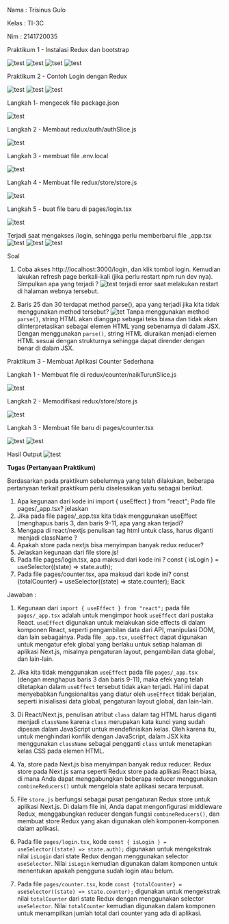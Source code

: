 Nama : Trisinus Gulo

Kelas : TI-3C

Nim : 2141720035

Praktikum 1 - Instalasi Redux dan bootstrap

![test](img/prak6_Lnagkah1.png)
![test](img/prak6_Lnagkah2.png)
![tset](img/hasil_prak1.png)
![test](img/hasil2_prak1.png)

Praktikum 2 - Contoh Login dengan Redux

![test](img/prak2_langkah1.png)
![test](img/prak2_langkah2.png)
![test](img/prak3_langkah1.png)

Langkah 1- mengecek  file package.json

![test](img/prak2_langkah4.png)

Langkah 2 - Membaut redux/auth/authSlice.js

![test](img/prak2_langkah5.png)

Langkah 3 - membuat file .env.local

![test](img/prak2_langkah9.png)

Langkah 4 - Membuat file redux/store/store.js

![test](img/prak2_langkah6.png)

Langkah 5 - buat file baru di pages/login.tsx

![test](img/prak2_langkah7.png)

Terjadi saat mengakses /login, sehingga perlu memberbarui file _app.tsx
![test](img/prak2_langkah8.png)
![test](img/prak2_langkah10.png)
![test](img/prak2_langkah11.png)

Soal
1. Coba akses http://localhost:3000/login, dan klik tombol login. Kemudian lakukan refresh page berkali-kali (jika perlu restart npm run dev nya). Simpulkan apa yang terjadi ?
![test](img/prak2_soal1.png)
terjadi error saat melakukan restart di halaman webnya tersebut.

2. Baris 25 dan 30 terdapat method parse(), apa yang terjadi jika kita tidak menggunakan method tersebut? 
![tet](img/prak2_soal2.png)
Tanpa menggunakan method `parse()`, string HTML akan dianggap sebagai teks biasa dan tidak akan diinterpretasikan sebagai elemen HTML yang sebenarnya di dalam JSX. Dengan menggunakan `parse()`, string HTML diuraikan menjadi elemen HTML sesuai dengan strukturnya sehingga dapat dirender dengan benar di dalam JSX.

Praktikum 3 - Membuat Aplikasi Counter Sederhana

Langkah 1 -  Membuat file di redux/counter/naikTurunSlice.js

![test](img/prak4_langkah1.png)

Langkah 2 - Memodifikasi redux/store/store.js

![test](img/pra3_langkah2.png)

Langkah 3 - Membuat file baru di pages/counter.tsx

![test](img/prak3_langkah3.png)
![test](img/prak3_langkah4.png)

Hasil Output
![test](img/hasil_Output3.png)

**Tugas (Pertanyaan Praktikum)**

  Berdasarkan pada praktikum sebelumnya yang telah dilakukan, beberapa pertanyaan terkait praktikum perlu diselesaikan yaitu sebagai berikut.

1. Apa kegunaan dari kode ini import { useEffect } from "react"; Pada file pages/_app.tsx? jelaskan
2. Jika pada file pages/_app.tsx kita tidak menggunakan useEffect (menghapus baris 3, dan baris 9-11, apa yang akan terjadi?
3. Mengapa di react/nextjs penulisan tag html untuk class, harus diganti menjadi className ?
4. Apakah store pada nextjs bisa menyimpan banyak redux reducer?
5. Jelaskan kegunaan dari file store.js!
6. Pada file pages/login.tsx, apa maksud dari kode ini ?
const { isLogin } = useSelector((state) => state.auth);
7. Pada file pages/counter.tsx, apa maksud dari kode ini?
const {totalCounter} = useSelector((state) => state.counter);
Back

Jawaban : 

1. Kegunaan dari `import { useEffect } from "react";` pada file `pages/_app.tsx` adalah untuk mengimpor hook `useEffect` dari pustaka React. `useEffect` digunakan untuk melakukan side effects di dalam komponen React, seperti pengambilan data dari API, manipulasi DOM, dan lain sebagainya. Pada file `_app.tsx`, `useEffect` dapat digunakan untuk mengatur efek global yang berlaku untuk setiap halaman di aplikasi Next.js, misalnya pengaturan layout, pengambilan data global, dan lain-lain.

2. Jika kita tidak menggunakan `useEffect` pada file `pages/_app.tsx` (dengan menghapus baris 3 dan baris 9-11), maka efek yang telah ditetapkan dalam `useEffect` tersebut tidak akan terjadi. Hal ini dapat menyebabkan fungsionalitas yang diatur oleh `useEffect` tidak berjalan, seperti inisialisasi data global, pengaturan layout global, dan lain-lain.

3. Di React/Next.js, penulisan atribut `class` dalam tag HTML harus diganti menjadi `className` karena `class` merupakan kata kunci yang sudah dipesan dalam JavaScript untuk mendefinisikan kelas. Oleh karena itu, untuk menghindari konflik dengan JavaScript, dalam JSX kita menggunakan `className` sebagai pengganti `class` untuk menetapkan kelas CSS pada elemen HTML.

4. Ya, store pada Next.js bisa menyimpan banyak redux reducer. Redux store pada Next.js sama seperti Redux store pada aplikasi React biasa, di mana Anda dapat menggabungkan beberapa reducer menggunakan `combineReducers()` untuk mengelola state aplikasi secara terpusat.

5. File `store.js` berfungsi sebagai pusat pengaturan Redux store untuk aplikasi Next.js. Di dalam file ini, Anda dapat mengonfigurasi middleware Redux, menggabungkan reducer dengan fungsi `combineReducers()`, dan membuat store Redux yang akan digunakan oleh komponen-komponen dalam aplikasi.

6. Pada file `pages/login.tsx`, kode `const { isLogin } = useSelector((state) => state.auth);` digunakan untuk mengekstrak nilai `isLogin` dari state Redux dengan menggunakan selector `useSelector`. Nilai `isLogin` kemudian digunakan dalam komponen untuk menentukan apakah pengguna sudah login atau belum.

7. Pada file `pages/counter.tsx`, kode `const {totalCounter} = useSelector((state) => state.counter);` digunakan untuk mengekstrak nilai `totalCounter` dari state Redux dengan menggunakan selector `useSelector`. Nilai `totalCounter` kemudian digunakan dalam komponen untuk menampilkan jumlah total dari counter yang ada di aplikasi.
















